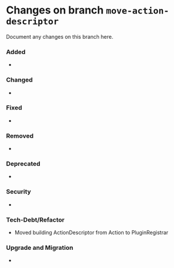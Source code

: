# Changes on branch `move-action-descriptor`
Document any changes on this branch here.
### Added
- 

### Changed
- 

### Fixed
- 

### Removed
- 

### Deprecated
- 

### Security
- 

### Tech-Debt/Refactor
- Moved building ActionDescriptor from Action to PluginRegistrar

### Upgrade and Migration
- 
